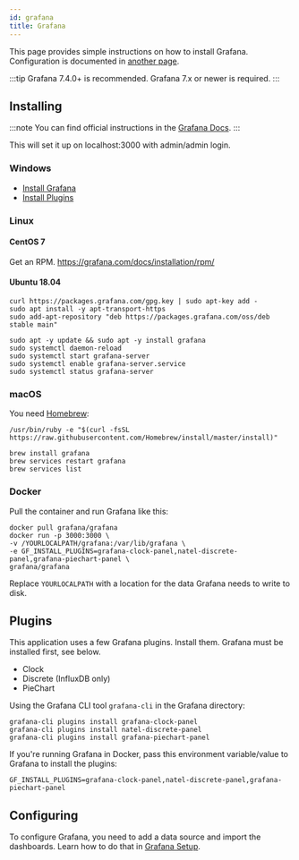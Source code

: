 ```yaml
---
id: grafana
title: Grafana
---
```


This page provides simple instructions on how to install Grafana.
Configuration is documented in [another page](../install/grafana).

:::tip
Grafana 7.4.0+ is recommended. Grafana 7.x or newer is required.
:::

## Installing

:::note
You can find official instructions in the [Grafana Docs](https://grafana.com/docs/grafana/latest/installation/).
:::

This will set it up on localhost:3000 with admin/admin login.

### Windows

- [Install Grafana](https://grafana.com/docs/grafana/latest/installation/windows/)
- [Install Plugins](grafana.md#plugins)

### Linux

#### CentOS 7

Get an RPM. https://grafana.com/docs/installation/rpm/

#### Ubuntu 18.04

```shell
curl https://packages.grafana.com/gpg.key | sudo apt-key add -
sudo apt install -y apt-transport-https
sudo add-apt-repository "deb https://packages.grafana.com/oss/deb stable main"

sudo apt -y update && sudo apt -y install grafana
sudo systemctl daemon-reload
sudo systemctl start grafana-server
sudo systemctl enable grafana-server.service
sudo systemctl status grafana-server
```

### macOS

You need [Homebrew](https://brew.sh):

```shell
/usr/bin/ruby -e "$(curl -fsSL https://raw.githubusercontent.com/Homebrew/install/master/install)"
```
```shell
brew install grafana
brew services restart grafana
brew services list
```

### Docker

Pull the container and run Grafana like this:

```shell
docker pull grafana/grafana
docker run -p 3000:3000 \
-v /YOURLOCALPATH/grafana:/var/lib/grafana \
-e GF_INSTALL_PLUGINS=grafana-clock-panel,natel-discrete-panel,grafana-piechart-panel \
grafana/grafana
```

Replace `YOURLOCALPATH` with a location for the data Grafana needs to write to disk.


## Plugins

This application uses a few Grafana plugins. Install them. Grafana must be installed first, see below.

- Clock
- Discrete (InfluxDB only)
- PieChart

Using the Grafana CLI tool `grafana-cli` in the Grafana directory:
```shell
grafana-cli plugins install grafana-clock-panel
grafana-cli plugins install natel-discrete-panel
grafana-cli plugins install grafana-piechart-panel
```

If you're running Grafana in Docker, pass this environment variable/value to Grafana to install the plugins:
```shell
GF_INSTALL_PLUGINS=grafana-clock-panel,natel-discrete-panel,grafana-piechart-panel
```

## Configuring

To configure Grafana, you need to add a data source and import the dashboards.
Learn how to do that in [Grafana Setup](../install/grafana).
